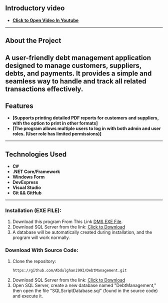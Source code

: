## Introductory video
- **[Click to Open Video In Youtube](https://youtu.be/v0H6FIFyjCk?si=dQv7Fx5g49y8AZmw)**
---

## About the Project

A user-friendly debt management application designed to manage customers, suppliers, debts, and payments.
It provides a simple and seamless way to handle and track all related transactions effectively.
---

## Features
- **[Supports printing detailed PDF reports for customers and suppliers, with the option to print in other formats]**
- **[The program allows multiple users to log in with both admin and user roles. (User role has limited permissions)]**

---

## Technologies Used
- **C#**
- **.NET Core/Framework**
- **Windows Form**
- **DevExpress**
- **Visual Studio**
- **Git && GitHub**
---

### Installation (EXE FILE):
1. Download this program From This Link [DMS EXE File](https://drive.usercontent.google.com/download?id=1Y2XwEdDuMGV4NDbVAp44LqIUqTSI7IDu&export=download&authuser=1).
2. Download SQL Server from the link:
   [Click to Download](https://www.microsoft.com/en-us/sql-server/sql-server-downloads)
3. A database will be automatically created during installation, and the program will work normally.

### Download With Source Code:
1. Clone the repository:
   ```bash
   https://github.com/Abdulghani99I/DebtManagement.git
2. Download SQL Server from the link:
   [Click to Download](https://www.microsoft.com/en-us/sql-server/sql-server-downloads)
3. Open SQL Server, create a new database named "DebtManagement," then open the file "SQLScriptDatabase.sql" (found in the source code) and execute it.
